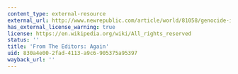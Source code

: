 ```yaml
---
content_type: external-resource
external_url: http://www.newrepublic.com/article/world/81058/genocide-in-darfur-again
has_external_license_warning: true
license: https://en.wikipedia.org/wiki/All_rights_reserved
status: ''
title: 'From The Editors: Again'
uid: 830a4e00-2fad-4113-a9c6-905375a95397
wayback_url: ''
---
```

